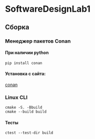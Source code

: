 # SoftwareDesignLab1
## Сборка
### Менеджер пакетов Conan
#### При наличии python
```
pip install conan
```
#### Установка с сайта:

[conan]("https://conan.io/downloads.html")

### Linux CLI

```
cmake -S. -Bbuild
cmake --build build
```

#### Тесты

```
ctest --test-dir build 
```

